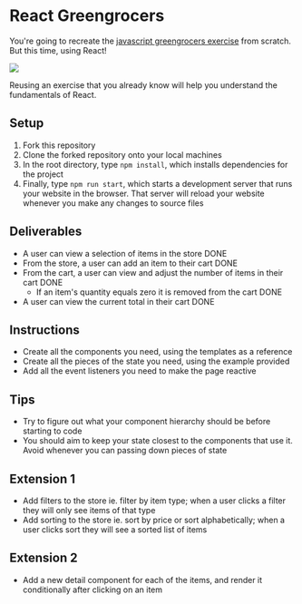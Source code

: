 # React Greengrocers

You're going to recreate the [javascript greengrocers exercise](./images/greengrocer-exercise.gif) from scratch. But this time, using React!

![](images/greengrocer-exercise.gif)

Reusing an exercise that you already know will help you understand the fundamentals of React.

## Setup

1. Fork this repository
2. Clone the forked repository onto your local machines
3. In the root directory, type `npm install`, which installs dependencies for the project
4. Finally, type `npm run start`, which starts a development server that runs your website in the browser. That server will reload your website whenever you make any changes to source files

## Deliverables

- A user can view a selection of items in the store                                   DONE
- From the store, a user can add an item to their cart                                DONE
- From the cart, a user can view and adjust the number of items in their cart         DONE    
    - If an item's quantity equals zero it is removed from the cart                   DONE
- A user can view the current total in their cart                                     DONE

## Instructions

- Create all the components you need, using the templates as a reference              
- Create all the pieces of the state you need, using the example provided
- Add all the event listeners you need to make the page reactive

## Tips

- Try to figure out what your component hierarchy should be before starting to code
- You should aim to keep your state closest to the components that use it. Avoid whenever you can passing down pieces of state

## Extension 1

- Add filters to the store ie. filter by item type; when a user clicks a filter they will only see items of that type
- Add sorting to the store ie. sort by price or sort alphabetically; when a user clicks sort they will see a sorted list of items

## Extension 2

- Add a new detail component for each of the items, and render it conditionally after clicking on an item
